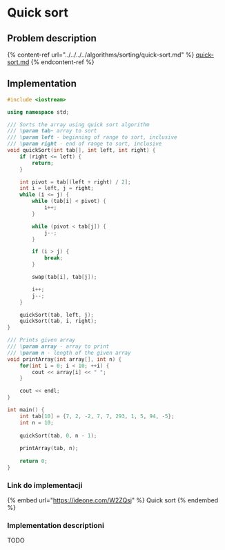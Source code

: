 # Quick sort

## Problem description

{% content-ref url="../../../../algorithms/sorting/quick-sort.md" %}
[quick-sort.md](../../../../algorithms/sorting/quick-sort.md)
{% endcontent-ref %}

## Implementation

```cpp
#include <iostream>

using namespace std;

/// Sorts the array using quick sort algorithm
/// \param tab- array to sort
/// \param left - beginning of range to sort, inclusive
/// \param right - end of range to sort, inclusive
void quickSort(int tab[], int left, int right) {
    if (right <= left) {
        return;
    }

    int pivot = tab[(left + right) / 2];
    int i = left, j = right;
    while (i <= j) {
        while (tab[i] < pivot) {
            i++;
        }

        while (pivot < tab[j]) {
            j--;
        }

        if (i > j) {
            break;
        }

        swap(tab[i], tab[j]);

        i++;
        j--;
    }

    quickSort(tab, left, j);
    quickSort(tab, i, right);
}

/// Prints given array
/// \param array - array to print
/// \param n - length of the given array
void printArray(int array[], int n) {
    for(int i = 0; i < 10; ++i) {
        cout << array[i] << " ";
    }

    cout << endl;
}

int main() {
    int tab[10] = {7, 2, -2, 7, 7, 293, 1, 5, 94, -5};
    int n = 10;
    
    quickSort(tab, 0, n - 1);
     
    printArray(tab, n);
    
    return 0;
}
```

### Link do implementacji

{% embed url="https://ideone.com/W2ZQsj" %}
Quick sort
{% endembed %}

### Implementation descriptioni

TODO
